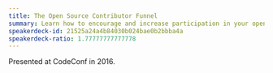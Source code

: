 ```yaml
---
title: The Open Source Contributor Funnel
summary: Learn how to encourage and increase participation in your open-source project.
speakerdeck-id: 21525a24a4b84030b024bae0b2bbba4a
speakerdeck-ratio: 1.77777777777778
---
```

Presented at CodeConf in 2016.
